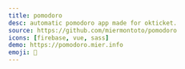 ```yaml
---
title: pomodoro
desc: automatic pomodoro app made for okticket.
source: https://github.com/miermontoto/pomodoro
icons: [firebase, vue, sass]
demo: https://pomodoro.mier.info
emoji: 🍅
---
```


